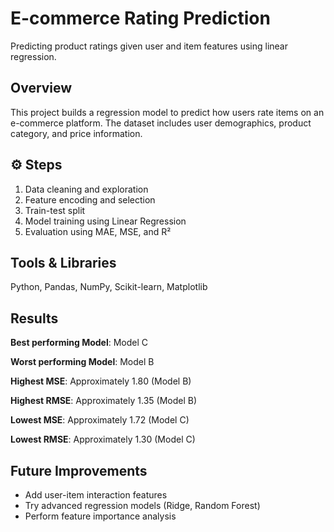 # E-commerce Rating Prediction

Predicting product ratings given user and item features using linear regression.

## Overview
This project builds a regression model to predict how users rate items on an e-commerce platform. The dataset includes user demographics, product category, and price information.

## ⚙️ Steps
1. Data cleaning and exploration
2. Feature encoding and selection
3. Train-test split
4. Model training using Linear Regression
5. Evaluation using MAE, MSE, and R²

## Tools & Libraries
Python, Pandas, NumPy, Scikit-learn, Matplotlib

## Results
**Best performing Model**: Model C

**Worst performing Model**: Model B

**Highest MSE**: Approximately 1.80 (Model B)

**Highest RMSE**: Approximately 1.35 (Model B)

**Lowest MSE**: Approximately 1.72 (Model C)

**Lowest RMSE**: Approximately 1.30 (Model C)

## Future Improvements
- Add user-item interaction features
- Try advanced regression models (Ridge, Random Forest)
- Perform feature importance analysis
